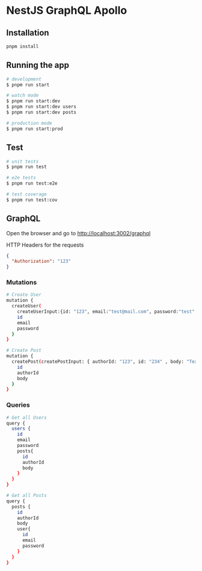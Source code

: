 # NestJS GraphQL Apollo

## Installation

```bash
pnpm install
```

## Running the app

```bash
# development
$ pnpm run start

# watch mode
$ pnpm run start:dev
$ pnpm run start:dev users
$ pnpm run start:dev posts

# production mode
$ pnpm run start:prod
```

## Test

```bash
# unit tests
$ pnpm run test

# e2e tests
$ pnpm run test:e2e

# test coverage
$ pnpm run test:cov
```

## GraphQL

Open the browser and go to
<http://localhost:3002/graphql>

HTTP Headers for the requests

```json
{
  "Authorization": "123"
}
```

### Mutations

```bash
# Create User
mutation {
  createUser(
    createUserInput:{id: "123", email:"test@mail.com", password:"test" }){
    id
    email
    password
  }
}

# Create Post
mutation {
  createPost(createPostInput: { authorId: "123", id: "234" , body: "Text of the post"}){
    id
    authorId
    body
  }
}
```

### Queries

```bash
# Get all Users
query {
  users {
    id
    email
    password
    posts{
      id
      authorId
      body
    }
  }
}

# Get all Posts
query {
  posts {
    id 
    authorId
    body
    user{
      id
      email
      password
    }
  }
}
```
